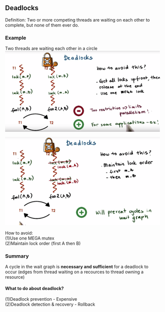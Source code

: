 ## Deadlocks

Definition: Two or more competing threads are waiting on each other to complete, but none of them ever do.

### Example

Two threads are waiting each other in a circle![](/assets/deadlocks1.png)

![](/assets/deadlock2.png)

How to avoid:  
\(1\)Use one MEGA mutex  
\(2\)Maintain lock order \(first A then B\)  

### Summary

A cycle in the wait graph is __necessary and sufficient__ for a deadlock to occur (edges from thread waiting on a recources to thread owning a resource)

#### What to do about deadlock?

(1)Deadlock prevention - Expensive  
(2)Deadlock detection & recovery - Rollback
